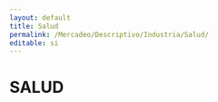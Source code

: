```yaml
---
layout: default
title: Salud
permalink: /Mercadeo/Descriptivo/Industria/Salud/
editable: si
---
```


# SALUD


